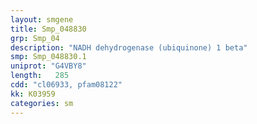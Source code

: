 ```yaml
---
layout: smgene
title: Smp_048830
grp: Smp_04
description: "NADH dehydrogenase (ubiquinone) 1 beta"
smp: Smp_048830.1
uniprot: "G4VBY8"
length:   285
cdd: "cl06933, pfam08122"
kk: K03959
categories: sm
---
```

